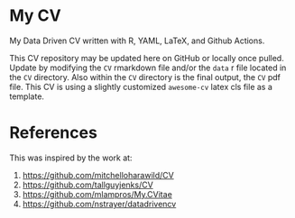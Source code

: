 # My CV

My Data Driven CV written with R, YAML, LaTeX, and Github Actions.

This CV repository may be updated here on GitHub or locally once pulled. Update
by modifying the `CV` rmarkdown file and/or the `data` r file located in the 
`CV` directory. Also within the `CV` directory is the final output, the `CV` pdf
file. This CV is using a slightly customized `awesome-cv` latex cls file as a template.

# References

This was inspired by the work at:

1. https://github.com/mitchelloharawild/CV
2. https://github.com/tallguyjenks/CV
3. https://github.com/mlampros/My.CVitae
4. https://github.com/nstrayer/datadrivencv